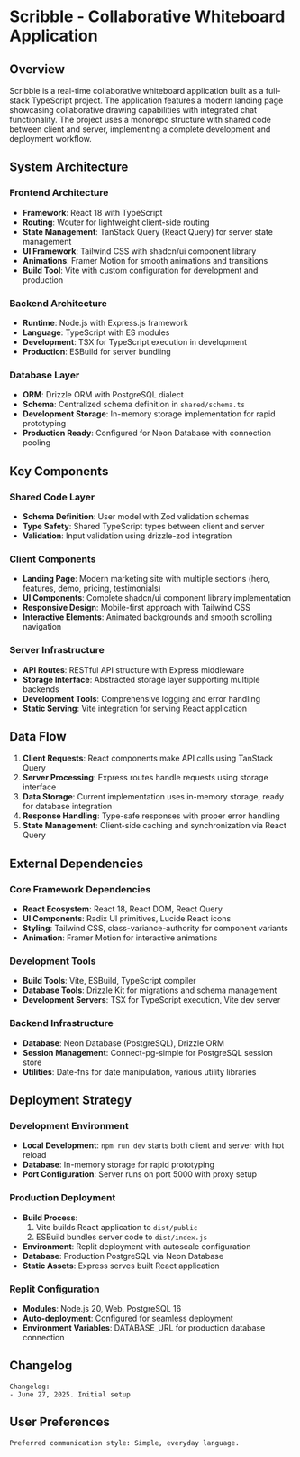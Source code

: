 # Scribble - Collaborative Whiteboard Application

## Overview

Scribble is a real-time collaborative whiteboard application built as a full-stack TypeScript project. The application features a modern landing page showcasing collaborative drawing capabilities with integrated chat functionality. The project uses a monorepo structure with shared code between client and server, implementing a complete development and deployment workflow.

## System Architecture

### Frontend Architecture
- **Framework**: React 18 with TypeScript
- **Routing**: Wouter for lightweight client-side routing
- **State Management**: TanStack Query (React Query) for server state management
- **UI Framework**: Tailwind CSS with shadcn/ui component library
- **Animations**: Framer Motion for smooth animations and transitions
- **Build Tool**: Vite with custom configuration for development and production

### Backend Architecture
- **Runtime**: Node.js with Express.js framework
- **Language**: TypeScript with ES modules
- **Development**: TSX for TypeScript execution in development
- **Production**: ESBuild for server bundling

### Database Layer
- **ORM**: Drizzle ORM with PostgreSQL dialect
- **Schema**: Centralized schema definition in `shared/schema.ts`
- **Development Storage**: In-memory storage implementation for rapid prototyping
- **Production Ready**: Configured for Neon Database with connection pooling

## Key Components

### Shared Code Layer
- **Schema Definition**: User model with Zod validation schemas
- **Type Safety**: Shared TypeScript types between client and server
- **Validation**: Input validation using drizzle-zod integration

### Client Components
- **Landing Page**: Modern marketing site with multiple sections (hero, features, demo, pricing, testimonials)
- **UI Components**: Complete shadcn/ui component library implementation
- **Responsive Design**: Mobile-first approach with Tailwind CSS
- **Interactive Elements**: Animated backgrounds and smooth scrolling navigation

### Server Infrastructure
- **API Routes**: RESTful API structure with Express middleware
- **Storage Interface**: Abstracted storage layer supporting multiple backends
- **Development Tools**: Comprehensive logging and error handling
- **Static Serving**: Vite integration for serving React application

## Data Flow

1. **Client Requests**: React components make API calls using TanStack Query
2. **Server Processing**: Express routes handle requests using storage interface
3. **Data Storage**: Current implementation uses in-memory storage, ready for database integration
4. **Response Handling**: Type-safe responses with proper error handling
5. **State Management**: Client-side caching and synchronization via React Query

## External Dependencies

### Core Framework Dependencies
- **React Ecosystem**: React 18, React DOM, React Query
- **UI Components**: Radix UI primitives, Lucide React icons
- **Styling**: Tailwind CSS, class-variance-authority for component variants
- **Animation**: Framer Motion for interactive animations

### Development Tools
- **Build Tools**: Vite, ESBuild, TypeScript compiler
- **Database Tools**: Drizzle Kit for migrations and schema management
- **Development Servers**: TSX for TypeScript execution, Vite dev server

### Backend Infrastructure
- **Database**: Neon Database (PostgreSQL), Drizzle ORM
- **Session Management**: Connect-pg-simple for PostgreSQL session store
- **Utilities**: Date-fns for date manipulation, various utility libraries

## Deployment Strategy

### Development Environment
- **Local Development**: `npm run dev` starts both client and server with hot reload
- **Database**: In-memory storage for rapid prototyping
- **Port Configuration**: Server runs on port 5000 with proxy setup

### Production Deployment
- **Build Process**: 
  1. Vite builds React application to `dist/public`
  2. ESBuild bundles server code to `dist/index.js`
- **Environment**: Replit deployment with autoscale configuration
- **Database**: Production PostgreSQL via Neon Database
- **Static Assets**: Express serves built React application

### Replit Configuration
- **Modules**: Node.js 20, Web, PostgreSQL 16
- **Auto-deployment**: Configured for seamless deployment
- **Environment Variables**: DATABASE_URL for production database connection

## Changelog

```
Changelog:
- June 27, 2025. Initial setup
```

## User Preferences

```
Preferred communication style: Simple, everyday language.
```